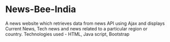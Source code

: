 # News-Bee-India
A news website which retrieves data from news API using Ajax and displays Current News, Tech news and news related to a particular region or country. Technologies used - HTML, Java script, Bootstrap
